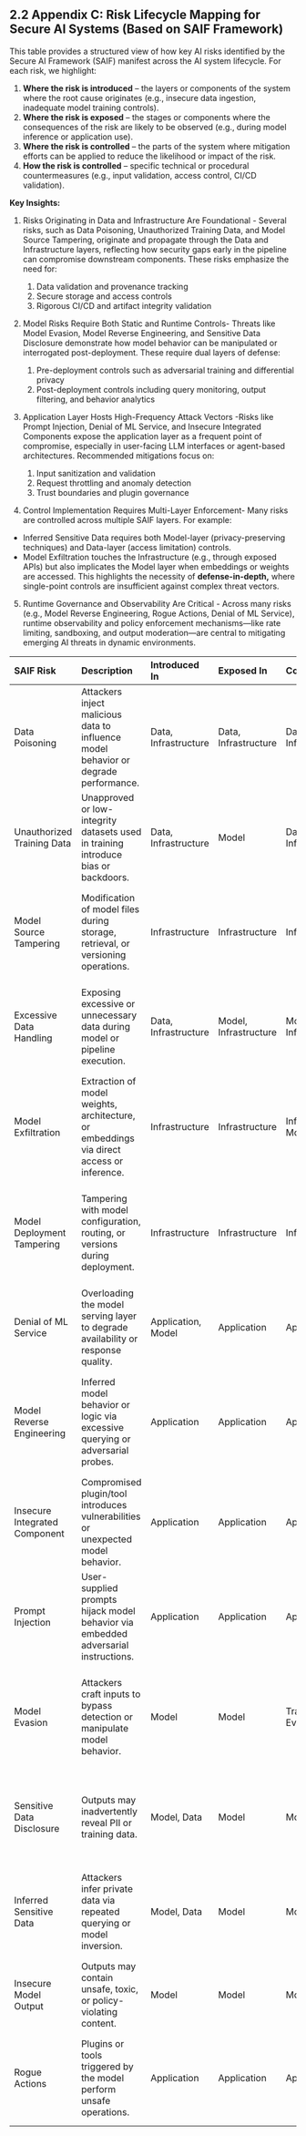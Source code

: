 ## 2.2 Appendix C: Risk Lifecycle Mapping for Secure AI Systems (Based on SAIF Framework)

This table provides a structured view of how key AI risks identified by the Secure AI Framework (SAIF) manifest across the AI system lifecycle. For each risk, we highlight:

1. **Where the risk is introduced** – the layers or components of the system where the root cause originates (e.g., insecure data ingestion, inadequate model training controls).  
2. **Where the risk is exposed** – the stages or components where the consequences of the risk are likely to be observed (e.g., during model inference or application use).  
3. **Where the risk is controlled** – the parts of the system where mitigation efforts can be applied to reduce the likelihood or impact of the risk.  
4. **How the risk is controlled** – specific technical or procedural countermeasures (e.g., input validation, access control, CI/CD validation).

**Key Insights:**

1) Risks Originating in Data and Infrastructure Are Foundational \- Several risks, such as Data Poisoning, Unauthorized Training Data, and Model Source Tampering, originate and propagate through the Data and Infrastructure layers, reflecting how security gaps early in the pipeline can compromise downstream components. These risks emphasize the need for:  
   1) Data validation and provenance tracking  
   2) Secure storage and access controls  
   3) Rigorous CI/CD and artifact integrity validation  
        
2) Model Risks Require Both Static and Runtime Controls- Threats like Model Evasion, Model Reverse Engineering, and Sensitive Data Disclosure demonstrate how model behavior can be manipulated or interrogated post-deployment. These require dual layers of defense:  
   1) Pre-deployment controls such as adversarial training and differential privacy  
   2) Post-deployment controls including query monitoring, output filtering, and behavior analytics  
3) Application Layer Hosts High-Frequency Attack Vectors \-Risks like Prompt Injection, Denial of ML Service, and Insecure Integrated Components expose the application layer as a frequent point of compromise, especially in user-facing LLM interfaces or agent-based architectures. Recommended mitigations focus on:  
   1) Input sanitization and validation  
   2) Request throttling and anomaly detection  
   3) Trust boundaries and plugin governance

4) Control Implementation Requires Multi-Layer Enforcement- Many risks are controlled across multiple SAIF layers. For example:  
* Inferred Sensitive Data requires both Model-layer (privacy-preserving techniques) and Data-layer (access limitation) controls.  
* Model Exfiltration touches the Infrastructure (e.g., through exposed APIs) but also implicates the Model layer when embeddings or weights are accessed. This highlights the necessity of **defense-in-depth,** where single-point controls are insufficient against complex threat vectors.  
5) Runtime Governance and Observability Are Critical \- Across many risks (e.g., Model Reverse Engineering, Rogue Actions, Denial of ML Service), runtime observability and policy enforcement mechanisms—like rate limiting, sandboxing, and output moderation—are central to mitigating emerging AI threats in dynamic environments.  
   

| SAIF Risk | Description | Introduced In | Exposed In | Controlled In | How Is Controlled |
| :---- | :---- | :---- | :---- | :---- | :---- |
| Data Poisoning | Attackers inject malicious data to influence model behavior or degrade performance. | Data, Infrastructure | Data, Infrastructure | Data, Infrastructure | Data sanitization, validation, access controls, integrity checks during storage and training. |
| Unauthorized Training Data | Unapproved or low-integrity datasets used in training introduce bias or backdoors. | Data, Infrastructure | Model | Data, Infrastructure | Enforce dataset provenance, auditing, approval workflows, and restricted access. |
| Model Source Tampering | Modification of model files during storage, retrieval, or versioning operations. | Infrastructure | Infrastructure | Infrastructure | Use signing, integrity verification (hashing), and secure storage for model artifacts. |
| Excessive Data Handling | Exposing excessive or unnecessary data during model or pipeline execution. | Data, Infrastructure | Model, Infrastructure | Model, Infrastructure | Limit data exposure using minimization principles and role-based access controls. |
| Model Exfiltration | Extraction of model weights, architecture, or embeddings via direct access or inference. | Infrastructure | Infrastructure | Infrastructure, Model | Apply rate limiting, watermarking, access logs, and isolation of sensitive operations. |
| Model Deployment Tampering | Tampering with model configuration, routing, or versions during deployment. | Infrastructure | Infrastructure | Infrastructure | Automate CI/CD validation, secure configuration management, immutable deployment tools. |
| Denial of ML Service | Overloading the model serving layer to degrade availability or response quality. | Application, Model | Application | Application | Rate limiting, request quotas, circuit breakers, anomaly detection on input load. |
| Model Reverse Engineering | Inferred model behavior or logic via excessive querying or adversarial probes. | Application | Application | Application | Obfuscate outputs, monitor queries, detect extraction patterns, and enforce rate limits. |
| Insecure Integrated Component | Compromised plugin/tool introduces vulnerabilities or unexpected model behavior. | Application | Application | Application | Enforce plugin trust boundaries, validate APIs, use sandboxing and allowlisting. |
| Prompt Injection | User-supplied prompts hijack model behavior via embedded adversarial instructions. | Application | Application | Application | Sanitize input, enforce encoding rules, validate context pre/post inference. |
| Model Evasion | Attackers craft inputs to bypass detection or manipulate model behavior. | Model | Model | Training, Evaluation | Use adversarial training, implement runtime behavior monitoring, enforce input constraints. |
| Sensitive Data Disclosure | Outputs may inadvertently reveal PII or training data. | Model, Data | Model | Model, Data | Apply output filtering, redaction, enforce data minimization, validate prompt responses. |
| Inferred Sensitive Data | Attackers infer private data via repeated querying or model inversion. | Model, Data | Model | Model, Data | Rate limit queries, apply differential privacy, monitor unusual probing activity. |
| Insecure Model Output | Outputs may contain unsafe, toxic, or policy-violating content. | Model | Model | Model | Use content moderation, toxicity detection, post-process responses. |
| Rogue Actions | Plugins or tools triggered by the model perform unsafe operations. | Application | Application | Application | Sandbox tool use, validate outputs, enforce plugin governance and output filtering. |

##
